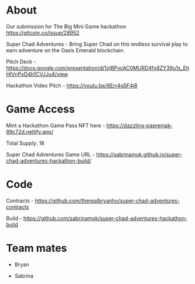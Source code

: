# About

Our submission for The Big Mini Game hackathon https://gitcoin.co/issue/28952

Super Chad Adventures - Bring Super Chad on this endless survival play to earn adventure on the Oasis Emerald blockchain.

Pitch Deck - https://docs.google.com/presentation/d/1zjBPvcAC0MURD4fx8ZY39u1s_EhHIVnPxD4h1CVJJu4/view

Hackathon Video Pitch - https://youtu.be/6Err4g5F4j8


# Game Access

Mint a Hackathon Game Pass NFT here - https://dazzling-paprenjak-89c72d.netlify.app/

Total Supply: 18

Super Chad Adventures Game URL - https://sabrinamok.github.io/super-chad-adventures-hackathon-build/

# Code

Contracts - https://github.com/therealbryanho/super-chad-adventures-contracts

Build - https://github.com/sabrinamok/super-chad-adventures-hackathon-build


# Team mates

- Bryan

- Sabrina
